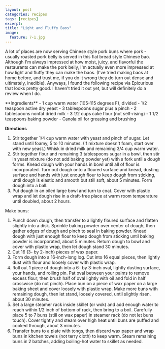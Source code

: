 ```yaml
---
layout: post
categories: recipes
tags: [recipes]
excerpt: 
title: "Light and Fluffy Baos"
image:
  feature: 7-1.jpg
---
```


A lot of places are now serving Chinese style pork buns where pork - usually roasted pork belly is served in this flat bread style Chinese bao.  Although I'm always impressed at how moist, juicy, and flavorful the restaurants can make the pork belly, I'm actually even more impressed at how light and fluffy they can make the baos.  (I've tried making baos at home before, and trust me, if you do it wrong they do turn out dense and ultimately, inedible).  Anyways, I found the following recipe via Epicurious that looks pretty good.  I haven't tried it out yet, but will definitely do a review when I do.

<section class='recipe'>
**Ingredients**
- 1 cup warm water (105-115 degrees F), divided
- 1/2 teaspoon active dry yeast
- 3 tablespoons sugar plus a pinch
- 2 tablespoons nonfat dried milk
- 3 1/2 cups cake flour (not self-rising)
- 1 1/2 teaspoons baking powder
- Canola oil for greasing and brushing

**Directions**
1. Stir together 1/4 cup warm water with yeast and pinch of sugar. Let stand until foamy, 5 to 10 minutes. (If mixture doesn't foam, start over with new yeast.) Whisk in dried milk and remaining 3/4 cup warm water.
2. Stir together flour and remaining 3 tablespoons sugar in a bowl, then stir in yeast mixture (do not add baking powder yet) with a fork until a dough forms. Knead dough with your hands in bowl until all of flour is incorporated. Turn out dough onto a floured surface and knead, dusting surface and hands with just enough flour to keep dough from sticking, until dough is elastic and smooth but still soft, about 5 minutes. Form dough into a ball.
3. Put dough in an oiled large bowl and turn to coat. Cover with plastic wrap and let dough rise in a draft-free place at warm room temperature until doubled, about 2 hours.


Make buns:
1. Punch down dough, then transfer to a lightly floured surface and flatten slightly into a disk. Sprinkle baking powder over center of dough, then gather edges of dough and pinch to seal in baking powder. Knead dough with just enough flour to keep dough from sticking until baking powder is incorporated, about 5 minutes. Return dough to bowl and cover with plastic wrap, then let dough stand 30 minutes.
2. Cut 16 (3- by 2-inch) pieces of wax paper.
3. Form dough into a 16-inch-long log. Cut into 16 equal pieces, then lightly dust with flour and loosely cover with plastic wrap. 
4. Roll out 1 piece of dough into a 6- by 3-inch oval, lightly dusting surface, your hands, and rolling pin. Pat oval between your palms to remove excess flour, then brush half of oval lightly with oil and fold in half crosswise (do not pinch). Place bun on a piece of wax paper on a large baking sheet and cover loosely with plastic wrap. Make more buns with remaining dough, then let stand, loosely covered, until slightly risen, about 30 minutes.
5. Set a large steamer rack inside skillet (or wok) and add enough water to reach within 1/2 inch of bottom of rack, then bring to a boil. Carefully place 5 to 7 buns (still on wax paper) in steamer rack (do not let buns touch). Cover tightly and steam over high heat until buns are puffed and cooked through, about 3 minutes. 
6. Transfer buns to a plate with tongs, then discard wax paper and wrap buns in kitchen towels (not terry cloth) to keep warm. Steam remaining buns in 2 batches, adding boiling-hot water to skillet as needed.

</section>